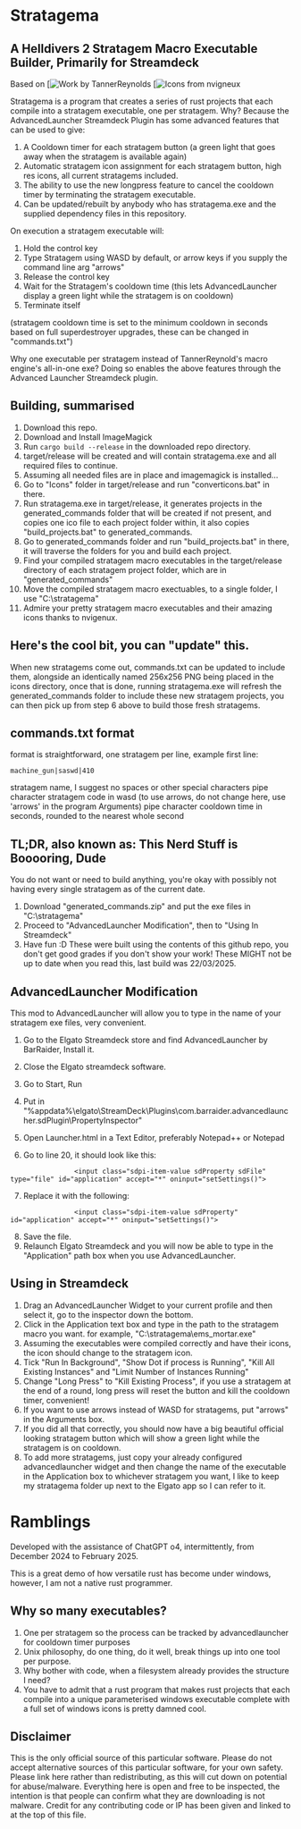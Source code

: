 # Stratagema
## A Helldivers 2 Stratagem Macro Executable Builder, Primarily for Streamdeck
Based on [![Work by TannerReynolds](https://github.com/TannerReynolds/Helldivers2-Macro-Engine/)
[![Icons from nvigneux](https://github.com/nvigneux/Helldivers-2-Stratagems-icons-svg/)

Stratagema is a program that creates a series of rust projects that each compile into a stratagem executable, one per stratagem.
Why? Because the AdvancedLauncher Streamdeck Plugin has some advanced features that can be used to give:
1. A Cooldown timer for each stratagem button (a green light that goes away when the stratagem is available again)
2. Automatic stratagem icon assignment for each stratagem button, high res icons, all current stratagems included.
3. The ability to use the new longpress feature to cancel the cooldown timer by terminating the stratagem executable.
4. Can be updated/rebuilt by anybody who has stratagema.exe and the supplied dependency files in this repository.

On execution a stratagem executable will: 
1. Hold the control key
2. Type Stratagem using WASD by default, or arrow keys if you supply the command line arg "arrows"
3. Release the control key
4. Wait for the Stratagem's cooldown time (this lets AdvancedLauncher display a green light while the stratagem is on cooldown)
5. Terminate itself

(stratagem cooldown time is set to the minimum cooldown in seconds based on full superdestroyer upgrades, these can be changed in "commands.txt")

Why one executable per stratagem instead of TannerReynold's macro engine's all-in-one exe?
Doing so enables the above features through the Advanced Launcher Streamdeck plugin.

## Building, summarised
1. Download this repo. 
2. Download and Install ImageMagick
3. Run ``` cargo build --release ``` in the downloaded repo directory.
4. target/release will be created and will contain stratagema.exe and all required files to continue.
5. Assuming all needed files are in place and imagemagick is installed... 
6. Go to "Icons" folder in target/release and run "converticons.bat" in there.
7. Run stratagema.exe in target/release, it generates projects in the generated_commands folder that will be created if not present, and copies one ico file to each project folder within, it also copies "build_projects.bat" to generated_commands.
8. Go to generated_commands folder and run "build_projects.bat" in there, it will traverse the folders for you and build each project.
9. Find your compiled stratagem macro executables in the target/release directory of each stratagem project folder, which are in "generated_commands"
10. Move the compiled stratagem macro exectuables, to a single folder, I use "C:\stratagema\"
11. Admire your pretty stratagem macro executables and their amazing icons thanks to nvigenux.

## Here's the cool bit, you can "update" this.
When new stratagems come out, commands.txt can be updated to include them, alongside an identically named 256x256 PNG being placed in the icons directory, once that is done, running stratagema.exe will refresh the generated_commands folder to include these new stratagem projects, you can then pick up from step 6 above to build those fresh stratagems.

## commands.txt format
format is straightforward, one stratagem per line, example first line:
```
machine_gun|saswd|410
```
stratagem name, I suggest no spaces or other special characters
pipe character
stratagem code in wasd (to use arrows, do not change here, use 'arrows' in the program Arguments)
pipe character
cooldown time in seconds, rounded to the nearest whole second

## TL;DR, also known as: This Nerd Stuff is Booooring, Dude
You do not want or need to build anything, you're okay with possibly not having every single stratagem as of the current date.
1. Download "generated_commands.zip" and put the exe files in "C:\stratagema\"
2. Proceed to "AdvancedLauncher Modification", then to "Using In Streamdeck"
3. Have fun :D
These were built using the contents of this github repo, you don't get good grades if you don't show your work!
These MIGHT not be up to date when you read this, last build was 22/03/2025.

## AdvancedLauncher Modification
This mod to AdvancedLauncher will allow you to type in the name of your stratagem exe files, very convenient.

1. Go to the Elgato Streamdeck store and find AdvancedLauncher by BarRaider, Install it.
2. Close the Elgato streamdeck software.

3. Go to Start, Run
4. Put in "%appdata%\elgato\StreamDeck\Plugins\com.barraider.advancedlauncher.sdPlugin\PropertyInspector"
5. Open Launcher.html in a Text Editor, preferably Notepad++ or Notepad
6. Go to line 20, it should look like this:
```
                <input class="sdpi-item-value sdProperty sdFile" type="file" id="application" accept="*" oninput="setSettings()">
```
7. Replace it with the following:
```
                <input class="sdpi-item-value sdProperty" id="application" accept="*" oninput="setSettings()">
```
8. Save the file.
9. Relaunch Elgato Streamdeck and you will now be able to type in the "Application" path box when you use AdvancedLauncher.

## Using in Streamdeck

1. Drag an AdvancedLauncher Widget to your current profile and then select it, go to the inspector down the bottom.
2. Click in the Application text box and type in the path to the stratagem macro you want. for example, "C:\stratagema\ems_mortar.exe"
3. Assuming the executables were compiled correctly and have their icons, the icon should change to the stratagem icon.
4. Tick "Run In Background", "Show Dot if process is Running", "Kill All Existing Instances" and "Limit Number of Instances Running"
5. Change "Long Press" to "Kill Existing Process", if you use a stratagem at the end of a round, long press will reset the button and kill the cooldown timer, convenient!
6. If you want to use arrows instead of WASD for stratagems, put "arrows" in the Arguments box.
7. If you did all that correctly, you should now have a big beautiful official looking stratagem button which will show a green light while the stratagem is on cooldown.
8. To add more stratagems, just copy your already configured advancedlauncher widget and then change the name of the executable in the Application box to whichever stratagem you want, I like to keep my stratagema folder up next to the Elgato app so I can refer to it.

# Ramblings

Developed with the assistance of ChatGPT o4, intermittently, from December 2024 to February 2025.

This is a great demo of how versatile rust has become under windows, however, I am not a native rust programmer.

## Why so many executables?
1. One per stratagem so the process can be tracked by advancedlauncher for cooldown timer purposes
2. Unix philosophy, do one thing, do it well, break things up into one tool per purpose.
3. Why bother with code, when a filesystem already provides the structure I need?
4. You have to admit that a rust program that makes rust projects that each compile into a unique parameterised windows executable complete with a full set of windows icons is pretty damned cool.

## Disclaimer
This is the only official source of this particular software.
Please do not accept alternative sources of this particular software, for your own safety.
Please link here rather than redistributing, as this will cut down on potential for abuse/malware.
Everything here is open and free to be inspected, the intention is that people can confirm what they are downloading is not malware.
Credit for any contributing code or IP has been given and linked to at the top of this file.